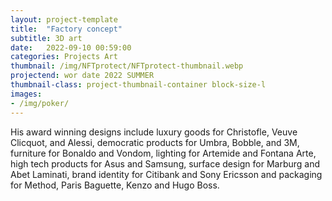 ```yaml
---
layout: project-template
title:  "Factory concept"
subtitle: 3D art
date:   2022-09-10 00:59:00
categories: Projects Art
thumbnail: /img/NFTprotect/NFTprotect-thumbnail.webp
projectend: wor date 2022 SUMMER
thumbnail-class: project-thumbnail-container block-size-l
images:
- /img/poker/
---
```


His award winning designs include luxury goods for Christofle, Veuve Clicquot, and Alessi, democratic products for Umbra, Bobble, and 3M, furniture for Bonaldo and Vondom, lighting for Artemide and Fontana Arte, high tech products for Asus and Samsung, surface design for Marburg and Abet Laminati, brand identity for Citibank and Sony Ericsson and packaging for Method, Paris Baguette, Kenzo and Hugo Boss.
